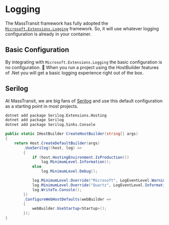 # Logging

The MassTransit framework has fully adopted the [`Microsoft.Extensions.Logging`](https://docs.microsoft.com/en-us/aspnet/core/fundamentals/logging/?view=aspnetcore-5.0) framework.
So, it will use whatever logging configuration is already in your container.

## Basic Configuration

By integrating with `Microsoft.Extensions.Logging` the basic configuration is no configuration. :tada:
When you run a project using the HostBuilder features of .Net you will get a basic logging experience right
out of the box.

## Serilog

At MassTransit, we are big fans of [Serilog](https://serilog.net/) and use this default configuration as a starting point in
most projects.

```sh
dotnet add package Serilog.Extensions.Hosting
dotnet add package Serilog
dotnet add package Serilog.Sinks.Console
```

```csharp
public static IHostBuilder CreateHostBuilder(string[] args)
{
    return Host.CreateDefaultBuilder(args)
        .UseSerilog((host, log) =>
        {
            if (host.HostingEnvironment.IsProduction())
                log.MinimumLevel.Information();
            else
                log.MinimumLevel.Debug();

            log.MinimumLevel.Override("Microsoft", LogEventLevel.Warning);
            log.MinimumLevel.Override("Quartz", LogEventLevel.Information);
            log.WriteTo.Console();
        })
        .ConfigureWebHostDefaults(webBuilder =>
        {
            webBuilder.UseStartup<Startup>();
        });
}
```
